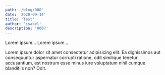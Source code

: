 ```yaml
---
path: '/blog/000'
date: '2020-09-14'
title: 'Test'
author: 'isabel'
description: '000?'
---
```


Lorem ipsum...
Lorem ipsum...

Lorem ipsum dolor sit amet consectetur adipisicing elit. Ea dignissimos
aut consequuntur aspernatur corrupti ratione, odit similique tenetur
accusantium, est nostrum esse minus iure voluptatum nihil cumque
blanditiis non? Odit.